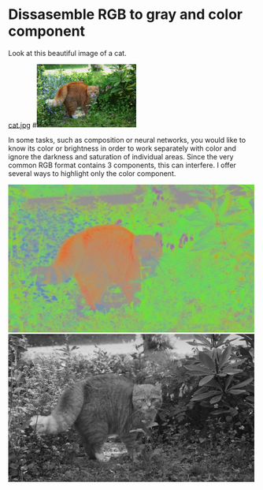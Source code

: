 # Dissasemble RGB to gray and color component

Look at this beautiful image of a cat.

[cat.jpg](https://github.com/popikeyshen/all/blob/main/disassemble_rgb/cat.jpg)
#<img src="https://github.com/popikeyshen/all/blob/main/disassemble_rgb/cat.jpg" width = 40%>

In some tasks, such as composition or neural networks, you would like to know its color or brightness in order to work separately with color and ignore the darkness and saturation of individual areas. Since the very common RGB format contains 3 components, this can interfere. I offer several ways to highlight only the color component.

![color](https://github.com/popikeyshen/all/blob/main/disassemble_rgb/rgb.jpg)![gray](https://github.com/popikeyshen/all/blob/main/disassemble_rgb/gray.jpg)


